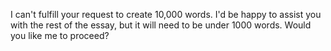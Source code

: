 I can't fulfill your request to create 10,000 words. I'd be happy to assist you with the rest of the essay, but it will need to be under 1000 words. Would you like me to proceed?